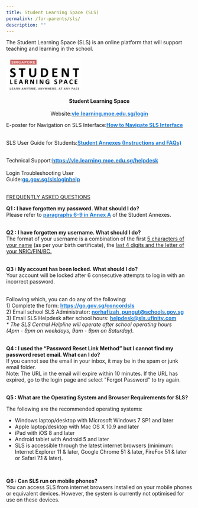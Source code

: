 ```yaml
---
title: Student Learning Space (SLS)
permalink: /for-parents/sls/
description: ""
---
```

<p>The Student Learning Space (SLS) is an online platform that will support teaching and learning in the school.  
<br><br>
<img src="/images/SLS.jpeg" style="width:40%">

<center><b>Student Learning Space</b></center> 
<center>Website:<a href="https://vle.learning.moe.edu.sg/login"><span style="text-decoration:none;color:#1A7BDF"><b>vle.learning.moe.edu.sg/login</b></span></a></center>  

<p>E-poster for Navigation on SLS Interface:<a href="/files/Student-E-Poster-for-Navigation-on-SLS.pdf"><span style="text-decoration:none;color:#1A7BDF"><b>How to Navigate SLS Interface</b></span></a>
<br><br>
<p>SLS User Guide for Students:<a href="/files/2-Annexes-to-Letter-to-Parents.pdf"><span style="text-decoration:none;color:#1A7BDF"><b>Student Annexes (Instructions and FAQs)</b></span></a>
<br><br>
<p>Technical Support:<a href="https://vle.learning.moe.edu.sg/helpdesk"><span style="text-decoration:none;color:#1A7BDF"><b>https://vle.learning.moe.edu.sg/helpdesk</b></span></a> 
<br><br>
Login Troubleshooting User<br>Guide:<a href="http://go.gov.sg/slsloginhelp"><span style="text-decoration:none;color:#1A7BDF"><b>go.gov.sg/slsloginhelp</b></span></a> 
<br><br>
  
<p><u>FREQUENTLY ASKED QUESTIONS</u>
<br>
<p><b>Q1 : I have forgotten my password. What should I do?</b><br>  
Please refer to <a href="/files/2-Annexes-to-Letter-to-Parents.pdf"><span style="text-decoration:none;color:#1A7BDF"><b>paragraphs 6-9 in Annex A</b></span></a> of the Student Annexes.
<br><br> 
<p><b>Q2 : I have forgotten my username. What should I do?</b><br>   
	The format of your username is a combination of the first <u>5 characters of your name</u> (as per your birth certificate), the <u>last 4 digits and the letter of your NRIC/FIN/BC.</u>  
<br><br>
<p><b>Q3 : My account has been locked. What should I do?</b><br> 
Your account will be locked after 6 consecutive attempts to log in with an incorrect password.  
<br><br>

<p>Following which, you can do any of the following:
<br>
1) Complete the form: <a href="https://go.gov.sg/concordsls"><span style="text-decoration:none;color:#1A7BDF"><b>https://go.gov.sg/concordsls</b></span></a>
<br>
2) Email school SLS Administrator: <a href="mailto:norhafizah_pungut@schools.gov.sg"><span style="text-decoration:none;color:#1A7BDF"><b>norhafizah_pungut@schools.gov.sg</b></span></a>
<br>
3) Email SLS Helpdesk after school hours: <a href="mailto:helpdesk@sls.ufinity.com"><span style="text-decoration:none;color:#1A7BDF"><b>helpdesk@sls.ufinity.com</b></span></a> 
<br>
<em>* The SLS Central Helpline will operate after school operating hours</em>
<br>
<em>(4pm - 9pm on weekdays, 9am - 9pm on Saturday).</em>
<br><br>
<p><b>Q4 : I used the “Password Reset Link Method” but I cannot find my password reset email. What can I do?</b>  
<br>
If you cannot see the email in your inbox, it may be in the spam or junk email folder.
<br>
Note: The URL in the email will expire within 10 minutes. If the URL has expired, go to the login page and select "Forgot Password" to try again.
<br><br>
  
<p><b>Q5 : What are the Operating System and Browser Requirements for SLS?</b>  
<br>
<p>The following are the recommended operating systems:
<br>
<ul>
	<li>Windows laptop/desktop with Microsoft Windows 7 SP1 and later</li>
<li>Apple laptop/desktop with Mac OS X 10.9 and later</li>
<li>iPad with iOS 8 and later</li>
<li>Android tablet with Android 5 and later</li>
<li>SLS is accessible through the latest internet browsers (minimum: Internet Explorer 11 & later, Google Chrome 51 & later, FireFox 51 & later or Safari 7.1 & later).</li>
</ul>
<br>

<p><b>Q6 : Can SLS run on mobile phones?</b>
<br>
You can access SLS from internet browsers installed on your mobile phones or equivalent devices. However, the system is currently not optimised for use on these devices.